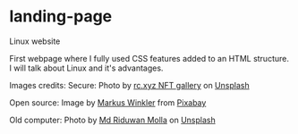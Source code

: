 # landing-page
Linux website

First webpage where I fully used CSS features added to an HTML structure.
I will talk about Linux and it's advantages.

Images credits:
Secure:
Photo by <a href="https://unsplash.com/@moneyphotos?utm_source=unsplash&utm_medium=referral&utm_content=creditCopyText">rc.xyz NFT gallery</a> on <a href="https://unsplash.com/photos/-o90yRQoXAM?utm_source=unsplash&utm_medium=referral&utm_content=creditCopyText">Unsplash</a>


Open source:
Image by <a href="https://pixabay.com/users/viarami-13458823/?utm_source=link-attribution&utm_medium=referral&utm_campaign=image&utm_content=7184836">Markus Winkler</a> from <a href="https://pixabay.com//?utm_source=link-attribution&utm_medium=referral&utm_campaign=image&utm_content=7184836">Pixabay</a>

Old computer:
Photo by <a href="https://unsplash.com/@riduwanmolla?utm_source=unsplash&utm_medium=referral&utm_content=creditCopyText">Md Riduwan Molla</a> on <a href="https://unsplash.com/photos/ZO0weaaDrBs?utm_source=unsplash&utm_medium=referral&utm_content=creditCopyText">Unsplash</a>

